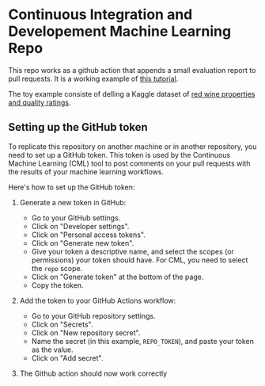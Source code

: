 # Continuous Integration and Developement Machine Learning Repo

This repo works as a github action that appends a small evaluation report to pull requests. It is a working example of [this tutorial](https://www.youtube.com/watch?v=9BgIDqAzfuA).

The toy example consiste of delling a Kaggle dataset of [red wine properties and quality ratings](https://www.kaggle.com/uciml/red-wine-quality-cortez-et-al-2009).

## Setting up the GitHub token

To replicate this repository on another machine or in another repository, you need to set up a GitHub token. This token is used by the Continuous Machine Learning (CML) tool to post comments on your pull requests with the results of your machine learning workflows.

Here's how to set up the GitHub token:

1. Generate a new token in GitHub:
   - Go to your GitHub settings.
   - Click on "Developer settings".
   - Click on "Personal access tokens".
   - Click on "Generate new token".
   - Give your token a descriptive name, and select the scopes (or permissions) your token should have. For CML, you need to select the `repo` scope.
   - Click on "Generate token" at the bottom of the page.
   - Copy the token.

2. Add the token to your GitHub Actions workflow:
   - Go to your GitHub repository settings.
   - Click on "Secrets".
   - Click on "New repository secret".
   - Name the secret (in this example, `REPO_TOKEN`), and paste your token as the value.
   - Click on "Add secret".

3. The Github action should now work correctly
